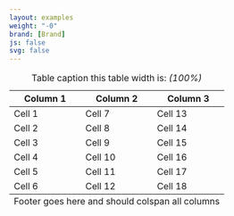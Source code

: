 ```yaml
---
layout: examples
weight: "-0"
brand: [Brand]
js: false
svg: false
---
```


<div class="table-responsive">
	<table class="table">
		<caption>
			Table caption this table width is: <em>(100%)</em>
		</caption>
		<thead>
			<tr>
				<th scope="col">Column 1</th>
				<th scope="col">Column 2</th>
				<th scope="col">Column 3</th>
			</tr>
		</thead>
		<tbody>
			<tr>
				<td>Cell 1</td>
				<td>Cell 7</td>
				<td>Cell 13</td>
			</tr>
			<tr>
				<td>Cell 2</td>
				<td>Cell 8</td>
				<td>Cell 14</td>
			</tr>
			<tr>
				<td>Cell 3</td>
				<td>Cell 9</td>
				<td>Cell 15</td>
			</tr>
			<tr>
				<td>Cell 4</td>
				<td>Cell 10</td>
				<td>Cell 16</td>
			</tr>
			<tr>
				<td>Cell 5</td>
				<td>Cell 11</td>
				<td>Cell 17</td>
			</tr>
			<tr>
				<td>Cell 6</td>
				<td>Cell 12</td>
				<td>Cell 18</td>
			</tr>
		</tbody>
		<tfoot>
			<tr>
				<td colspan="3">
					Footer goes here and
					should colspan all columns
				</td>
			</tr>
		</tfoot>
	</table>
</div>